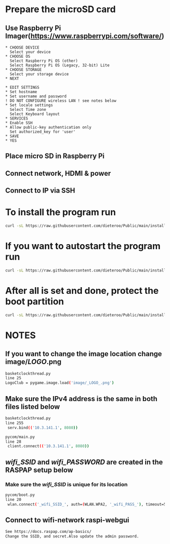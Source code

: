 # Prepare the microSD card
## Use Raspberry Pi Imager(https://www.raspberrypi.com/software/) 
```
* CHOOSE DEVICE
  Select your device 
* CHOOSE OS
  Select Raspberry Pi OS (other) 
  Select Raspberry Pi OS (Legacy, 32-bit) Lite 
* CHOOSE STORAGE 
  Select your storage device 
* NEXT 
 
* EDIT SETTINGS
* Set hostname 
* Set username and password
! DO NOT CONFIGURE wireless LAN ! see notes below
* Set locale settings
  Select Time zone 
  Select Keyboard layout 
* SERVICES 
* Enable SSH 
* Allow public-key authentication only 
  Set authorized_key for 'user'
* SAVE 
* YES
```
## Place micro SD in Raspberry Pi 
## Connect network, HDMI & power
## Connect to IP via SSH

# To install the program run
```bash
curl -sL https://raw.githubusercontent.com/dieteroo/Public/main/install.basket | bash
```
# If you want to autostart the program run
```bash
curl -sL https://raw.githubusercontent.com/dieteroo/Public/main/install.service | bash
```
# After all is set and done, protect the boot partition
```bash
curl -sL https://raw.githubusercontent.com/dieteroo/Public/main/install.boot | bash
```

# NOTES
## If you want to change the image location change image/_LOGO_.png 
```bash
basketclockthread.py 
line 25
LogoClub = pygame.image.load('image/_LOGO_.png') 
```
## Make sure the IPv4 address is the same in both files listed below
```bash
basketclockthread.py 
line 255 
 serv.bind(('10.3.141.1', 8080))
```
```bash
pycom/main.py
line 28
 client.connect(('10.3.141.1', 8080))
```
## _wifi_SSID_ and _wifi_PASSWORD_ are created in the RASPAP setup below
### Make sure the _wifi_SSID_ is unique for its location 
```bash
pycom/boot.py
line 20
 wlan.connect('_wifi_SSID_', auth=(WLAN.WPA2, '_wifi_PASS_'), timeout=5000)
```
## Connect to wifi-network raspi-webgui 
```bash
See https://docs.raspap.com/ap-basics/ 
Change the SSID, and secret.Also update the admin password.
```
